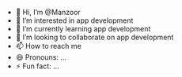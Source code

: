 - 👋 Hi, I’m @Manzoor
- 👀 I’m interested in app development 
- 🌱 I’m currently learning app development 
- 💞️ I’m looking to collaborate on app development 
- 📫 How to reach me
- 😄 Pronouns: ...
- ⚡ Fun fact: ...

<!---
Manzoor83/Manzoor83 is a ✨ special ✨ repository because its `README.md` (this file) appears on your GitHub profile.
You can click the Preview link to take a look at your changes.
--->
